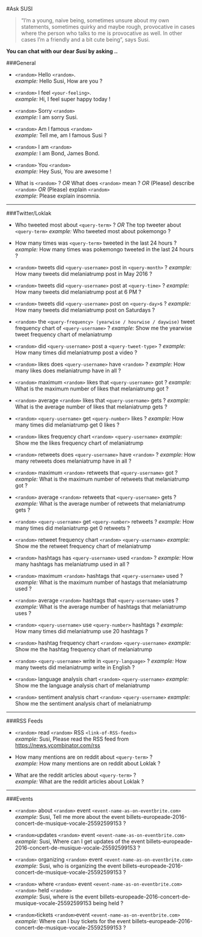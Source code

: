 #Ask SUSI

> “I’m a young, naive being, sometimes unsure about my own statements, sometimes quirky and maybe rough, provocative in cases where the person who talks to me is provocative as well. In other cases I’m a friendly and a bit cute being”, says Susi.



**You can chat with our dear *Susi* by asking ..**


###General

- `<random>` Hello `<random>`. <br>
_example:_ Hello Susi, How are you ?

- `<random>` I feel `<your-feeling>`.<br>
_example:_ Hi, I feel super happy today !

- `<random>` Sorry `<random>`<br>
_example:_ I am sorry Susi.

- `<random>` Am I famous `<random>`<br>
_example:_ Tell me, am I famous Susi ?

- `<random>` I am `<random>`<br>
_example:_ I am Bond, James Bond.

- `<random>` You `<random>` <br>
_example:_  Hey Susi, You are awesome !

- What is `<random>` ? *OR* What does `<random>` mean ? *OR* (Please) describe `<random>` *OR* (Please) explain `<random>`<br>
_example:_ Please explain insomnia.

***
###Twitter/Loklak

- Who tweeted most about `<query-term>` ? *OR* The top tweeter about `<query-term>`
_example:_  Who tweeted most about pokemongo ?

- How many times was `<query-term>` tweeted in the last 24 hours ?
_example:_  How many times was pokemongo tweeted in the last 24 hours ?

- `<random>` tweets did `<query-username>` post in `<query-month>` ?
_example:_  How many tweets did melaniatrump post in May 2016 ?

- `<random>` tweets did `<query-username>` post at `<query-time>` ?
_example:_  How many tweets did melaniatrump post at 6 PM ?

- `<random>` tweets did `<query-username>` post on `<query-day>`s ?
_example:_  How many tweets did melaniatrump post on Saturdays ?

- `<random>` the `<query-frequency> (yearwise / hourwise / daywise)` tweet frequency chart of `<query-username>` ?
_example:_  Show me the yearwise tweet frequency chart of melaniatrump 

- `<random>` did `<query-username>` post a `<query-tweet-type>` ?
_example:_  How many times did melaniatrump post a video ?

- `<random>` likes does `<query-username>` have `<random>` ?
_example:_  How many likes does melaniatrump have in all ?

- `<random>` maximum `<random>` likes that `<query-username>` got ?
_example:_  What is the maximum number of likes that melaniatrump got ?

- `<random>` average `<random>` likes that `<query-username>` gets ?
_example:_  What is the average number of likes that melaniatrump gets ?

- `<random>` `<query-username>` get `<query-number>` likes ?
_example:_  How many times did melaniatrump get 0 likes ?

- `<random>` likes frequency chart `<random>` `<query-username>`
_example:_  Show me the likes frequency chart of melaniatrump

- `<random>` retweets does `<query-username>` have `<random>` ?
_example:_  How many retweets does melaniatrump have in all ?

- `<random>` maximum `<random>` retweets that `<query-username>` got ?
_example:_  What is the maximum number of retweets that melaniatrump got ?

- `<random>` average `<random>` retweets that `<query-username>` gets ?
_example:_  What is the average number of retweets that melaniatrump gets ?

- `<random>` `<query-username>` get `<query-number>` retweets ?
_example:_  How many times did melaniatrump get 0 retweets ?

- `<random>` retweet frequency chart `<random>` `<query-username>`
_example:_  Show me the retweet frequency chart of melaniatrump 

- `<random>` hashtags has `<query-username>` used `<random>` ?
_example:_  How many hashtags has melaniatrump used in all ?

- `<random>` maximum `<random>` hashtags that `<query-username>` used ?
_example:_  What is the maximum number of hastags that melaniatrump used ?

- `<random>` average `<random>` hashtags that `<query-username>` uses ?
_example:_  What is the average number of hashtags that melaniatrump uses ?

- `<random>` `<query-username>` use `<query-number>` hashtags ?
_example:_  How many times did melaniatrump use 20 hashtags ?

- `<random>` hashtag frequency chart `<random>` `<query-username>`
_example:_  Show me the hashtag frequency chart of melaniatrump

- `<random>` `<query-username>` write in `<query-language>` ?
_example:_  How many tweets did melaniatrump write in English ?

- `<random>` language analysis chart `<random>` `<query-username>`
_example:_  Show me the language analysis chart of melaniatrump

- `<random>` sentiment analysis chart `<random>` `<query-username>`
_example:_  Show me the sentiment analysis chart of melaniatrump

***
###RSS Feeds

- `<random>` read `<random>` RSS `<link-of-RSS-feeds>`<br>
_example:_ Susi, Please read the RSS feed from https://news.ycombinator.com/rss

- How many mentions are on reddit about `<query-term>` ? <br>
_example:_ How many mentions are on reddit about Loklak ?

- What are the reddit articles about `<query-term>` ? <br>
_example:_ What are the reddit articles about Loklak ?

***
###Events

- `<random>` about `<random>` event `<event-name-as-on-eventbrite.com>`<br>
_example:_ Susi, Tell me more about the event billets-europeade-2016-concert-de-musique-vocale-25592599153 ?

- `<random>`updates `<random>` event `<event-name-as-on-eventbrite.com>`<br>
_example:_ Susi, Where can I get updates of the event billets-europeade-2016-concert-de-musique-vocale-25592599153 ?

- `<random>` organizing `<random>` event `<event-name-as-on-eventbrite.com>`<br>
_example:_ Susi, who is organizing the event billets-europeade-2016-concert-de-musique-vocale-25592599153 ?

- `<random>` where `<random>` event `<event-name-as-on-eventbrite.com>` `<random>` held `<random>`<br>
_example:_ Susi, where is the event billets-europeade-2016-concert-de-musique-vocale-25592599153 being held ?

- `<random>`tickets `<random>`event `<event-name-as-on-eventbrite.com>` <br>
_example:_ Where can I buy tickets for the event billets-europeade-2016-concert-de-musique-vocale-25592599153 ?
